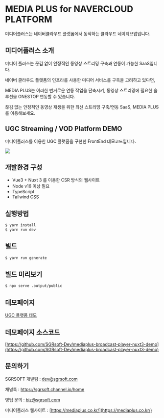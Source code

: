 # MEDIA PLUS for NAVERCLOUD PLATFORM
미디어플러스는 네이버클라우드 플랫폼에서 동작하는 클라우드 네이티브앱입니다.

## 미디어플러스 소개
미디어 플러스는 끊김 없이 안정적인 동영상 스트리밍 구축과 연동이 가능한 SaaS입니다.

네이버 클라우드 플랫폼의 인프라를 사용한 미디어 서비스를 구축을 고려하고 있다면,

MEDIA PLUS는 이러한 번거로운 연동 작업을 단축시켜, 동영상 스트리밍에 필요한 솔루션을 ONESTOP 연동할 수 있습니다.

끊김 없는 안정적인 동영상 재생을 위한 최신 스트리밍 구축/연동 SaaS, MEDIA PLUS를 이용해보세요.



## UGC Streaming / VOD Platform DEMO

미디어플러스를 이용한 UGC 플랫폼을 구현한 FrontEnd 데모코드입니다.

![](https://nnbkegvqsbcu5297614.cdn.ntruss.com/profile/202308/639de76eff35933850360e675624236d.png)

## 개발환경 구성

- Vue3 + Nuxt 3  를 이용한 CSR 방식의 웹사이트
- Node v16 이상 필요
- TypeScript
- Tailwind CSS

## 실행방법

```bash
$ yarn install
$ yarn run dev
```

## 빌드
    
```bash
$ yarn run generate
```

## 빌드 미리보기
    
```bash
$ npx serve .output/public
```



## 데모페이지
[UGC 플랫폼 데모](https://mediaplus-broadcast-player-nuxt3-demo.web.app/)


## 데모페이지 소스코드
[https://github.com/SGRsoft-Dev/mediaplus-broadcast-player-nuxt3-demo](https://github.com/SGRsoft-Dev/mediaplus-broadcast-player-nuxt3-demo)

## 문의하기

SGRSOFT 개발팀  : dev@sgrsoft.com

채널톡 : https://sgrsoft.channel.io/home

영업 문의 : biz@sgrsoft.com

미디어플러스 웹사이트 : 
[https://mediaplus.co.kr/](https://mediaplus.co.kr/)
